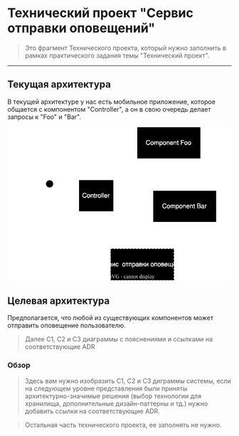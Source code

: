 # Технический проект "Сервис отправки оповещений"

> Это фрагмент Технического проекта, который нужно заполнить в рамках практического задания темы "Технический проект".
---

## Текущая архитектура

В текущей архитектуре у нас есть мобильное приложение, которое общается с компонентом "Controller", а он в свою очередь делает запросы к "Foo" и "Bar".

![alt text](static/current_arch.svg)


## Целевая архитектура

Предполагается, что любой из существующих компонентов может отправить оповещение пользователю.

> Далее C1, C2 и C3 диаграммы с пояснениями и ссылками на соответствующие ADR

### Обзор

> Здесь вам нужно изобразить C1, C2 и C3 диграммы системы, если на следующем уровне представления были приняты архитектурно-значимые решения (выбор технологии для хранилища, дополнительные дизайн-паттерны и тд.) нужно добавить ссылки на соответствующие ADR.

> Остальная часть технического проекта, ее заполнять не нужно.
